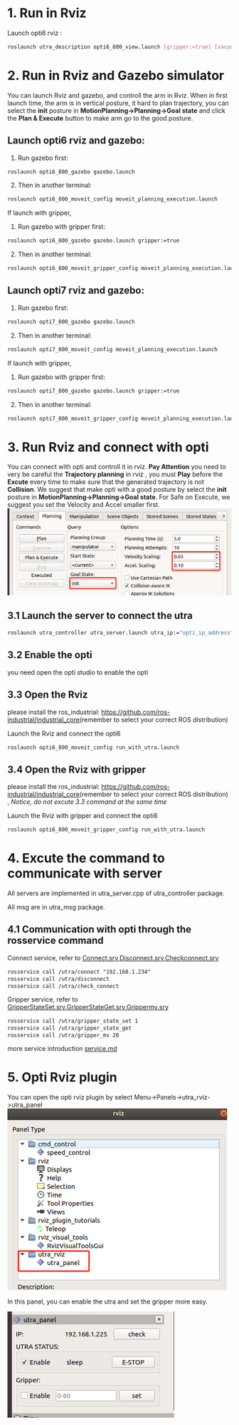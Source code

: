 
# 1. Run in Rviz

Launch opti6 rviz :
```bash
roslaunch utra_description opti6_800_view.launch [gripper:=true] [vacuum_gripper:=true]
```

# 2. Run in Rviz  and Gazebo simulator
You can launch Rviz and gazebo, and controll the arm in Rviz. When in first launch time, the arm is in vertical posture, it hard to plan trajectory, you can select the **init** posture in **MotionPlanning->Planning->Goal state** and click the **Plan & Execute** button to make arm go to the good posture.

## Launch opti6 rviz and gazebo:
1. Run gazebo first:
```bash
roslaunch opti6_800_gazebo gazebo.launch
```
2. Then in another terminal:
```bash
roslaunch opti6_800_moveit_config moveit_planning_execution.launch
```

If launch with gripper,
1. Run gazebo with gripper first:
```bash
roslaunch opti6_800_gazebo gazebo.launch gripper:=true
```
2. Then in another terminal:
```bash
roslaunch opti6_800_moveit_gripper_config moveit_planning_execution.launch
```
## Launch opti7 rviz and gazebo:
1. Run gazebo first:
```bash
roslaunch opti7_800_gazebo gazebo.launch
```
2. Then in another terminal:
```bash
roslaunch opti7_800_moveit_config moveit_planning_execution.launch
```

If launch with gripper,
1. Run gazebo with gripper first:
```bash
roslaunch opti7_800_gazebo gazebo.launch gripper:=true
```
2. Then in another terminal:
```bash
roslaunch opti7_800_moveit_gripper_config moveit_planning_execution.launch
```

# 3. Run Rviz and connect with opti
You can connect with opti and controll it in rviz.
**Pay Attention** you need to very be careful the **Trajectory planning** in rviz , you must **Play** before the **Excute** every time to make sure that the generated trajectory is not **Collision**. We suggest that make opti with a good posture by select the **init** posture in **MotionPlanning->Planning->Goal state**. For Safe on Execute, we suggest you set the Velocity and Accel smaller first.
![init](./doc/init.png)  

## 3.1 Launch the server to connect the utra

```bash
roslaunch utra_controller utra_server.launch utra_ip:="opti_ip_address"   //opti_ip_address like 192.168.1.234
```
## 3.2 Enable the opti

you need open the opti studio to enable the opti 

## 3.3 Open the Rviz

please install the ros_industrial: <https://github.com/ros-industrial/industrial_core>(remember to select your correct ROS distribution) 

Launch the Rviz and connect the opti6
```bash
roslaunch opti6_800_moveit_config run_with_utra.launch 
```

## 3.4 Open the Rviz with gripper

please install the ros_industrial: <https://github.com/ros-industrial/industrial_core>(remember to select your correct ROS distribution) , *Notice, do not excute 3.3 command at the same time*

Launch the Rviz with gripper and connect the opti6
```bash
roslaunch opti6_800_moveit_gripper_config run_with_utra.launch 
```


# 4. Excute the command to communicate with server 
All servers are implemented in utra_server.cpp of utra_controller package.

All msg are in utra_msg package.

## 4.1 Communication with opti through the rosservice command


Connect service, refer to [Connect.srv](/utra_msg/srv/Connect.srv),[Disconnect.srv](/utra_msg/srv/Disconnect.srv),[Checkconnect.srv](/utra_msg/srv/Checkconnect.srv)

```
rosservice call /utra/connect "192.168.1.234" 
rosservice call /utra/disconnect 
rosservice call /utra/check_connect 
```

Gripper service, refer to [GripperStateSet.srv](/utra_msg/srv/GripperStateSet.srv),[GripperStateGet.srv](/utra_msg/srv/GripperStateGet.srv),[Grippermv.srv](/utra_msg/srv/Grippermv.srv)

```
rosservice call /utra/gripper_state_set 1  
rosservice call /utra/gripper_state_get 
rosservice call /utra/gripper_mv 20
```
more service introduction [service.md](/utra_controller/readme.md)

# 5. Opti Rviz plugin

You can open the opti rviz plugin by select Menu->Panels->utra_rviz->utra_panel
![RVIZ1](./doc/rviz1.png)  

In this panel, you can enable the utra and set the gripper more easy.

![RVIZ2](./doc/rviz2.png)  


